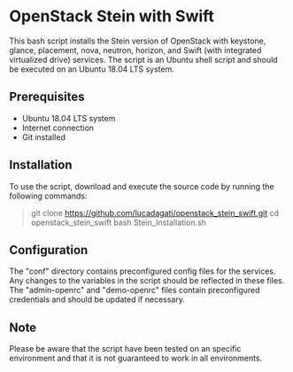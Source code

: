 # OpenStack Stein with Swift

This bash script installs the Stein version of OpenStack with keystone, glance, placement, nova, neutron, horizon, and Swift (with integrated virtualized drive) services. The script is an Ubuntu shell script and should be executed on an Ubuntu 18.04 LTS system.

## Prerequisites

- Ubuntu 18.04 LTS system
- Internet connection
- Git installed

## Installation

To use the script, download and execute the source code by running the following commands:

> git clone https://github.com/lucadagati/openstack_stein_swift.git
> cd openstack_stein_swift
> bash Stein_Installation.sh


## Configuration

The "conf" directory contains preconfigured config files for the services. Any changes to the variables in the script should be reflected in these files. The "admin-openrc" and "demo-openrc" files contain preconfigured credentials and should be updated if necessary.

## Note
Please be aware that the script have been tested on an specific environment and that it is not guaranteed to work in all environments.
